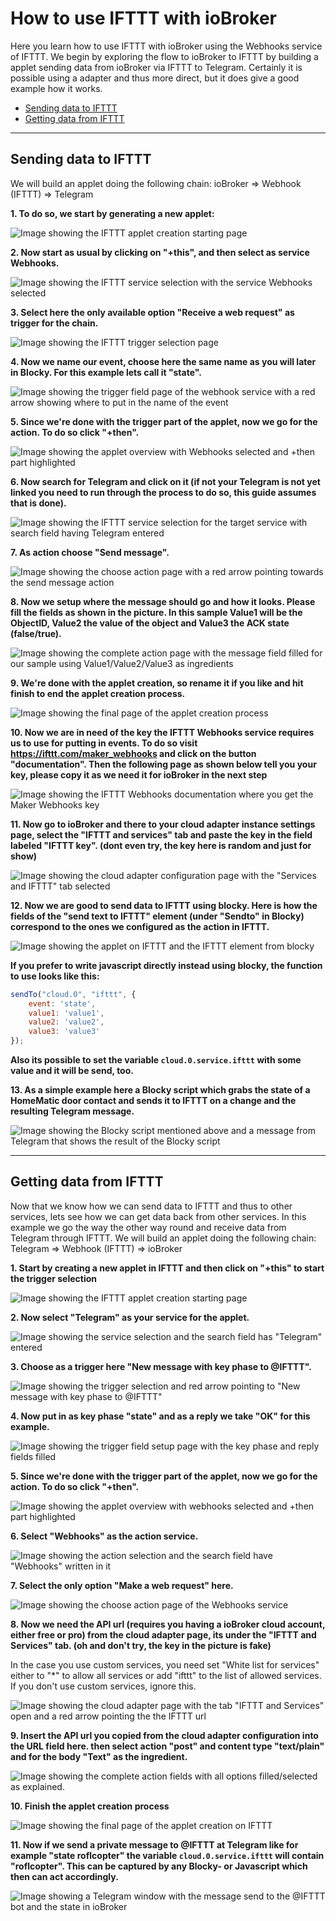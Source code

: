 # How to use IFTTT with ioBroker

Here you learn how to use IFTTT with ioBroker using the Webhooks service of IFTTT. We begin by exploring the 
flow to ioBroker to IFTTT by building a applet sending data from ioBroker via IFTTT to Telegram. Certainly it
is possible using a adapter and thus more direct, but it does give a good example how it works.

+ [Sending data to IFTTT](#sending-data-to-ifttt)
+ [Getting data from IFTTT](#getting-data-from-ifttt)

---

## Sending data to IFTTT ##

We will build an applet doing the following chain: ioBroker => Webhook (IFTTT) => Telegram

**1. To do so, we start by generating a new applet:**

![Image showing the IFTTT applet creation starting page](ifttt_send_01.png)

**2. Now start as usual by clicking on "+this", and then select as service Webhooks.**

![Image showing the IFTTT service selection with the service Webhooks selected](ifttt_send_02.png)

**3. Select here the only available option "Receive a web request" as trigger for the chain.**

![Image showing the IFTTT trigger selection page](ifttt_send_03.png)

**4. Now we name our event, choose here the same name as you will later in Blocky. For this example lets call it
"state".**

![Image showing the trigger field page of the webhook service with a red arrow showing where to put in the name of the event](ifttt_send_04.png)

**5. Since we're done with the trigger part of the applet, now we go for the action. To do so click "+then".**

 ![Image showing the applet overview with Webhooks selected and +then part highlighted](ifttt_send_05.png)

**6. Now search for Telegram and click on it (if not your Telegram is not yet linked you need to run through the
 process to do so, this guide assumes that is done).**
 
 ![Image showing the IFTTT service selection for the target service with search field having Telegram entered](ifttt_send_06.png)
 
 **7. As action choose "Send message".**
 
 ![Image showing the choose action page with a red arrow pointing towards the send message action](ifttt_send_07.png)
 
 **8. Now we setup where the message should go and how it looks. Please fill the fields as shown in the picture.
 In this sample Value1 will be the ObjectID, Value2 the value of the object and Value3 the ACK state (false/true).**
 
 ![Image showing the complete action page with the message field filled for our sample using Value1/Value2/Value3 as ingredients](ifttt_send_08.png)
 
 **9. We're done with the applet creation, so rename it if you like and hit finish to end the applet creation process.**
 
 ![Image showing the final page of the applet creation process](ifttt_send_09.png)
 
 **10. Now we are in need of the key the IFTTT Webhooks service requires us to use for putting in events. To do so
 visit <https://ifttt.com/maker_webhooks> and click on the button "documentation". Then the following page as shown
 below tell you your key, please copy it as we need it for ioBroker in the next step**
 
 ![Image showing the IFTTT Webhooks documentation where you get the Maker Webhooks key](ifttt_send_10.png)
 
 **11. Now go to ioBroker and there to your cloud adapter instance settings page, select the "IFTTT and services"
  tab and paste the key in the field labeled "IFTTT key". (dont even try, the key here is random and just for show)**
  
  ![Image showing the cloud adapter configuration page with the "Services and IFTTT" tab selected](ifttt_send_11.png)
  
  **12. Now we are good to send data to IFTTT using blocky. Here is how the fields of the "send text to IFTTT"
  element (under "Sendto" in Blocky) correspond to the ones we configured as the action in IFTTT.**
  
  ![Image showing the applet on IFTTT and the IFTTT element from blocky](ifttt_send_12.png)
  
  **If you prefer to write javascript directly instead using blocky, the function to use looks like this:**
  
  ```javascript
  sendTo("cloud.0", "ifttt", {
      event: 'state',
      value1: 'value1',
      value2: 'value2',
      value3: 'value3'
  });
  ```
  **Also its possible to set the variable ```cloud.0.service.ifttt``` with some value and it will be send, too.**
  
  **13. As a simple example here a Blocky script which grabs the state of a HomeMatic door contact and sends it to
  IFTTT on a change and the resulting Telegram message.**
  
  ![Image showing the Blocky script mentioned above and a message from Telegram that shows the result of the Blocky script](ifttt_send_13.png)  
  
  ---
  
  ## Getting data from IFTTT ##
  
  Now that we know how we can send data to IFTTT and thus to other services, lets see how we can get data back from 
  other services. In this example we go the way the other way round and receive data from Telegram through IFTTT.
  We will build an applet doing the following chain: Telegram => Webhook (IFTTT) => ioBroker
  
  **1. Start by creating a new applet in IFTTT and then click on "+this" to start the trigger selection**
  
  ![Image showing the IFTTT applet creation starting page](ifttt_send_01.png)
  
  **2. Now select "Telegram" as your service for the applet.**
  
  ![Image showing the service selection and the search field has "Telegram" entered](ifttt_get_02.png)
  
  **3. Choose as a trigger here "New message with key phase to @IFTTT".**
  
  ![Image showing the trigger selection and red arrow pointing to "New message with key phase to @IFTTT"](ifttt_get_03.png)
  
  **4. Now put in as key phase "state" and as a reply we take "OK" for this example.**
  
  ![Image showing the trigger field setup page with the key phase and reply fields filled](ifttt_get_04.png)
  
  **5. Since we're done with the trigger part of the applet, now we go for the action. To do so click "+then".**

  ![Image showing the applet overview with webhooks selected and +then part highlighted](ifttt_get_05.png)
 
 **6. Select "Webhooks" as the action service.**
  
  ![Image showing the action selection and the search field have "Webhooks" written in it](ifttt_get_06.png)
  
 **7. Select the only option "Make a web request" here.**
 
  ![Image showing the choose action page of the Webhooks service](ifttt_get_07.png)
  
  **8. Now we need the API url (requires you having a ioBroker cloud account, either free or pro) from the 
  cloud adapter page, its under the "IFTTT and Services" tab. (oh and don't try, the key in the picture is fake)**
  
  In the case you use custom services, you need set "White list for services" either to "*" to allow
  all services or add "ifttt" to the list of allowed services. If you don't use custom services, ignore this.
  
  ![Image showing the cloud adapter page with the tab "IFTTT and Services" open and a red arrow pointing the the IFTTT url](ifttt_get_08.png)
  
  **9. Insert the API url you copied from the cloud adapter configuration into the URL field here. then
  select action "post" and content type "text/plain" and for the body "Text" as the ingredient.**
  
  ![Image showing the complete action fields with all options filled/selected as explained.](ifttt_get_09.png)
  
   **10. Finish the applet creation process**
   
  ![Image showing the final page of the applet creation on IFTTT](ifttt_get_10.png)
   
   **11. Now if we send a private message to @IFTTT at Telegram like for example "state roflcopter" the variable
    ```cloud.0.service.ifttt``` will contain "roflcopter". This can be captured by any Blocky- or Javascript
    which then can act accordingly.**
    
  ![Image showing a Telegram window with the message send to the @IFTTT bot and the state in ioBroker](ifttt_get_11.png)
  
  
